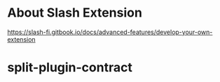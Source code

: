 # About Slash Extension
https://slash-fi.gitbook.io/docs/advanced-features/develop-your-own-extension

# split-plugin-contract
